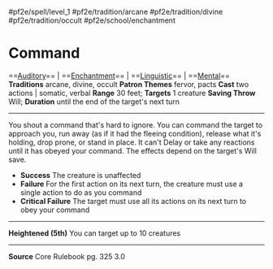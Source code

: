 #pf2e/spell/level_1 #pf2e/tradition/arcane #pf2e/tradition/divine #pf2e/tradition/occult #pf2e/school/enchantment 
# Command
==[Auditory](Auditory.md)== | ==[Enchantment](Enchantment.md)== | ==[Linguistic](Linguistic.md)== | ==[Mental](Mental.md)==
**Traditions** arcane, divine, occult
**Patron Themes** fervor, pacts
**Cast** two actions | somatic, verbal
**Range** 30 feet; **Targets** 1 creature
**Saving Throw** Will; **Duration** until the end of the target's next turn

---
You shout a command that's hard to ignore. You can command the target to approach you, run away (as if it had the fleeing condition), release what it's holding, drop prone, or stand in place. It can't Delay or take any reactions until it has obeyed your command. The effects depend on the target's Will save.

- **Success** The creature is unaffected
- **Failure** For the first action on its next turn, the creature must use a single action to do as you command
- **Critical Failure** The target must use all its actions on its next turn to obey your command

---
**Heightened (5th)** You can target up to 10 creatures

---
**Source** Core Rulebook pg. 325 3.0